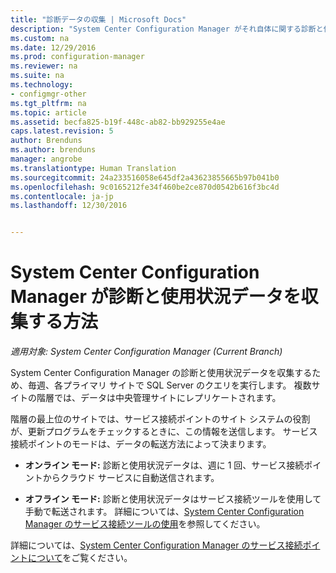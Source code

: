 ```yaml
---
title: "診断データの収集 | Microsoft Docs"
description: "System Center Configuration Manager がそれ自体に関する診断と使用状況データを収集する方法について説明します。"
ms.custom: na
ms.date: 12/29/2016
ms.prod: configuration-manager
ms.reviewer: na
ms.suite: na
ms.technology:
- configmgr-other
ms.tgt_pltfrm: na
ms.topic: article
ms.assetid: becfa825-b19f-448c-ab82-bb929255e4ae
caps.latest.revision: 5
author: Brenduns
ms.author: brenduns
manager: angrobe
ms.translationtype: Human Translation
ms.sourcegitcommit: 24a233516058e645df2a43623855665b97b041b0
ms.openlocfilehash: 9c0165212fe34f460be2ce870d0542b616f3bc4d
ms.contentlocale: ja-jp
ms.lasthandoff: 12/30/2016


---
```

# <a name="how-diagnostics-and-usage-data-is-collected-by-system-center-configuration-manager"></a>System Center Configuration Manager が診断と使用状況データを収集する方法

*適用対象: System Center Configuration Manager (Current Branch)*

System Center Configuration Manager の診断と使用状況データを収集するため、毎週、各プライマリ サイトで SQL Server のクエリを実行します。 複数サイトの階層では、データは中央管理サイトにレプリケートされます。  

階層の最上位のサイトでは、サービス接続ポイントのサイト システムの役割が、更新プログラムをチェックするときに、この情報を送信します。 サービス接続ポイントのモードは、データの転送方法によって決まります。  

-   **オンライン モード:** 診断と使用状況データは、週に 1 回、サービス接続ポイントからクラウド サービスに自動送信されます。  

-   **オフライン モード:** 診断と使用状況データはサービス接続ツールを使用して手動で転送されます。 詳細については、[System Center Configuration Manager のサービス接続ツールの使用](../../../core/servers/manage/use-the-service-connection-tool.md)を参照してください。  

詳細については、[System Center Configuration Manager のサービス接続ポイントについて](../../../core/servers/deploy/configure/about-the-service-connection-point.md)をご覧ください。  

